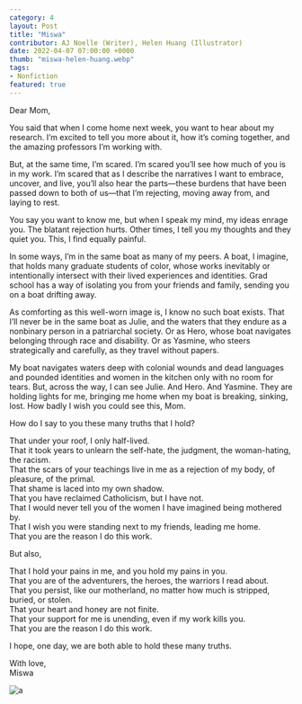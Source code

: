 ```yaml
---
category: 4
layout: Post
title: "Miswa"
contributor: AJ Noelle (Writer), Helen Huang (Illustrator)
date: 2022-04-07 07:00:00 +0000
thumb: "miswa-helen-huang.webp"
tags: 
- Nonfiction
featured: true
---
```

Dear Mom,

You said that when I come home next week, you want to hear about my research. I’m excited to tell you more about it, how it’s coming together, and the amazing professors I’m working with.

But, at the same time, I’m scared. I’m scared you’ll see how much of you is in my work. I’m scared that as I describe the narratives I want to embrace, uncover, and live, you’ll also hear the parts—these burdens that have been passed down to both of us—that I’m rejecting, moving away from, and laying to rest. 

You say you want to know me, but when I speak my mind, my ideas enrage you. The blatant rejection hurts. Other times, I tell you my thoughts and they quiet you. This, I find equally painful.

In some ways, I’m in the same boat as many of my peers. A boat, I imagine, that holds many graduate students of color, whose works inevitably or intentionally intersect with their lived experiences and identities. Grad school has a way of isolating you from your friends and family, sending you on a boat drifting away. 

As comforting as this well-worn image is, I know no such boat exists. That I’ll never be in the same boat as Julie, and the waters that they endure as a nonbinary person in a patriarchal society. Or as Hero, whose boat navigates belonging through race and disability. Or as Yasmine, who steers strategically and carefully, as they travel without papers. 

My boat navigates waters deep with colonial wounds and dead languages and pounded identities and women in the kitchen only with no room for tears. But, across the way, I can see Julie. And Hero. And Yasmine. They are holding lights for me, bringing me home when my boat is breaking, sinking, lost. How badly I wish you could see this, Mom. 

How do I say to you these many truths that I hold?

That under your roof, I only half-lived.<br />
That it took years to unlearn the self-hate, the judgment, the woman-hating, the racism.<br />
That the scars of your teachings live in me as a rejection of my body, of pleasure, of the primal.<br />
That shame is laced into my own shadow.<br />
That you have reclaimed Catholicism, but I have not.<br />
That I would never tell you of the women I have imagined being mothered by.<br />
That I wish you were standing next to my friends, leading me home.<br />
That you are the reason I do this work.

But also,

That I hold your pains in me, and you hold my pains in you.<br />
That you are of the adventurers, the heroes, the warriors I read about.<br />
That you persist, like our motherland, no matter how much is stripped, buried, or stolen.<br />
That your heart and honey are not finite.<br />
That your support for me is unending, even if my work kills you.<br />
That you are the reason I do this work.

I hope, one day, we are both able to hold these many truths.

With love,<br />
Miswa

<div class="center">
    <img src="{{ site.baseurl }}/uploads/miswa-helen-huang.jpg" 
        alt="a"
        class="w450">
</div>
